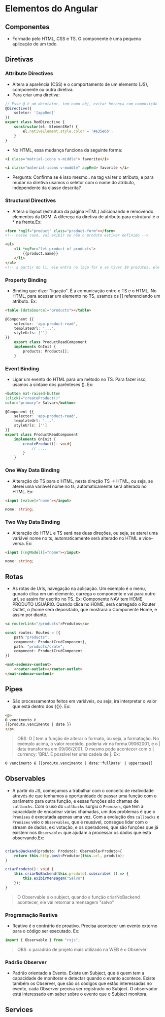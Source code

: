 # Elementos do Angular

## Componentes
- Formado pelo HTML, CSS e TS. O componente é uma pequena aplicação de um todo.

## Diretivas
### Attribute Directives
- Altera a aparência (CSS) e o comportamento de um elemento (JS), componente ou outra diretiva.
- Para criar uma diretiva:
```ts
// Esse @ é um decotator, tem como obj, evitar herança com composição
@Directive({
    seletor: '[appRed]'
})
export class RedDirective {
    constructor(el: ElementRef) {
        el.nativeElement.style.color = '#e35e6b';
    }
}
```
- No HTML, essa mudança funciona da seguinte forma: 
```html
<i class="matrial-icons v-middle"> favorite</i>
```

```html
<i class="material-icons v-moddle" appRed> favorite </i>
```
- Pergunta: Confirma se é isso mesmo.. na tag vai ter o atributo, e para mudar na diretiva usamos o seletor com o nome do atributo, independente da classe descrita?

### Structural Directives
- Altera o layout (estrutura da página HTML) adicionando e removendo elementos da DOM. A difereça da diretiva de atributo para estrutural é o * na frente.Ex: 
```html
<form *ngIf="product" class="product-form"></form>
<!-- nesse caso, vai exibir ou não o produto estiver definido -->
```

```html
<ul>
    <li *ngFor="let product of products">
        {{product.name}}
    </li>
</ul>
<!-- a partir do li, ele entra no laço for e se tiver 10 produtos, ele vai mostrar o nome dos 10 produtos. Vai adicionar novos elementos na DOM de acordo com a lista de produtos -->
```
### Property Binding
- Binding que dizer "ligação". É a comunicação entre o TS e o HTML. No HTML, para acessar um elemento no TS, usamos os [] referenciando um atributo. Ex:
```html
<table [dataSource]="products"></table>
```
```ts
@Component {{
    selector: 'app-product-read',
    templateUrl: '...'.
    styleUrls: ['']
}}
    export class ProductReadComponent
    implements OnInit {
        products: Products[];
    }
```
### Event Binding
- Ligar um evento do HTML para um método no TS. Para fazer isso, usamos a sintaxe dos parênteses (). Ex:
```html
<button mat-raised-button
(click)="createProduct()"
color="primary"> Salvar</button>
```
```ts
@Component {{
    selector: 'app-product-read',
    templateUrl: '...'.
    styleUrls: ['']
}}
export class ProductReadComponent 
    implements OnInit {
        createProduct(): void{
            // ....
        }
    }
```
### One Way Data Binding
- Alteração do TS para o HTML, nesta direção TS -> HTML, ou seja, se aterei uma variável nome no ts, automaticamente será alterado no HTML. Ex:
```html
<input [value]="nome"></input>
```
```ts
nome: string;
```
### Two Way Data Binding
- Alteração do HTML e TS será nas duas direções, ou seja, se aterei uma variável nome no ts, automaticamente será alterado no HTML e vice-versa. Ex:
```html
<input [(ngModel)]="nome"></input>
```
```ts
nome: string;
```
## Rotas
- As rotas de Urls, navegação na aplicação. Um exemplo é o menu, qunado clica em um elemento, carrega o componente e vai para outro url, se assim for escrito no TS. Ex: Componente NAV tem HOME PRODUTO USUÁRIO. Quando clica no HOME, será carregado o Router Outlet, o /home sera depositado, que mostrará o Componente Home, e assim por diante.
```html
<a routerLink="/products">Produtos</a>
```
```ts
const routes: Routes = [{
    path:"products",
    component: ProductCrudComponent}, 
    path: "products/crate",
    component: ProductCrudComponent
}]
```
```html
<mat-sedenav-content>
    <router-outlet></router-outlet>
</mat-sedenav-content>
```
## Pipes
- São processamentos feitos em variáveis, ou seja, irá interpretar o valor que está dentro dos {{}}. Ex: 
```HTML
<p>
O vencimento é 
{{produto.vencimento | date }}
</p>
```
> OBS: O | tem a função de alterar o formato, ou seja, a formatação. No exemplo acima, o valor recebido, poderia vir na forma 09062001, e o | data transforma em 09/06/2001. O mesmo pode acontecer com o | currency: 'BRL'. É possível ter uma cadeia de |. Ex: 
```html
O vencimento é {{produto.vencimento | date:'fullDate' | uppercase}}
```

## Observables
- A partir do JS, começamos a trabalhar com o conceito de reatividade através de que tenhamos a oportunidade de passar uma função com o parâmetro para outra função, e essas funções são chamas de `callbacks`. Com o uso do `callbacks` surgiu o `Promises`, que tem a capacidade de encadear várias chamadas, um dos problemas é que o `Promises` é executada apenas uma vez. Com a evolução dos `callbacks` e `Promises` veio o `Observables`, que é reusável, consegue lidar com o stream de dados, ex: votação, e os operadores, que são funções que já existem nos `Observables` que ajudam a processar os dados que está observando.Ex: 
```ts

criarNoBackend(produto: Produto): Obervable<Produto>{
    return this.http.post<Produto>(this.url, produto);
}

criarProduto(): void {
    this.criarNoBackend(this.produto).subscribe( () => {
        this.exibirMensagem("Salvo")
    });
}
```
> O Observable é o subject, quando a função criarNoBackend acontecer, ele vai retornar  a mensagem "salvo"
### Programação Reativa
- Reativo é o contrário de proativo. Precisa acontecer um evento externo para o código ser executado. Ex:
```ts
import { Observable } from "rxjs";
```
> OBS: o paradrão de projeto mais utilizado na WEB é o Observer
### Padrão Observer
- Padrão orientado a Evento. Existe um Subject, que é quem tem a capacidade de monitorar e detectar quando o evento acontece. Existe também os Observer, que são os códigos que estão interessadas no evento, cada Observer precisa ser registrado no Subject. O observador está interessado em saber sobre o evento que o Subject monitora.

## Services